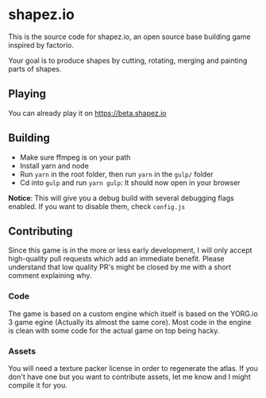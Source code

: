# shapez.io


This is the source code for shapez.io, an open source base building game inspired by factorio.

Your goal is to produce shapes by cutting, rotating, merging and painting parts of shapes.


## Playing

You can already play it on https://beta.shapez.io


## Building

- Make sure ffmpeg is on your path
- Install yarn and node
- Run `yarn` in the root folder, then run `yarn` in the `gulp/` folder
- Cd into `gulp` and run `yarn gulp`: It should now open in your browser

**Notice**: This will give you a debug build with several debugging flags enabled. If you want to disable them, check `config.js`


## Contributing

Since this game is in the more or less early development, I will only accept high-quality pull requests which add an immediate benefit. Please understand that low quality PR's might be closed by me with a short comment explaining why.


### Code

The game is based on a custom engine which itself is based on the YORG.io 3 game egine (Actually its almost the same core).
Most code in the engine is clean with some code for the actual game on top being hacky.


### Assets

You will need a texture packer license in order to regenerate the atlas. If you don't have one but you want to contribute assets, let me know and I might compile it for you.

